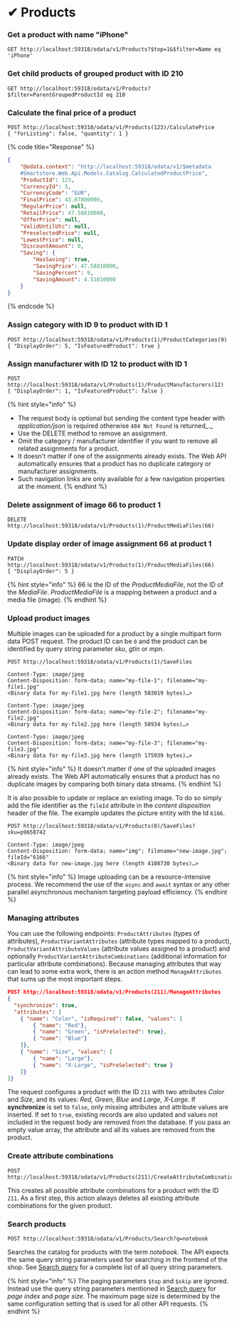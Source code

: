 # ✔ Products

### **Get a product with name "iPhone"**

```
GET http://localhost:59318/odata/v1/Products?$top=1&$filter=Name eq 'iPhone'
```

### **Get child products of grouped product with ID 210**

```
GET http://localhost:59318/odata/v1/Products?$filter=ParentGroupedProductId eq 210
```

### Calculate the final price of a product

```
POST http://localhost:59318/odata/v1/Products(123)/CalculatePrice
{ "forListing": false, "quantity": 1 }
```

{% code title="Response" %}
```json
{
    "@odata.context": "http://localhost:59318/odata/v1/$metadata
    #Smartstore.Web.Api.Models.Catalog.CalculatedProductPrice",
    "ProductId": 123,
    "CurrencyId": 5,
    "CurrencyCode": "EUR",
    "FinalPrice": 43.07800000,
    "RegularPrice": null,
    "RetailPrice": 47.58810000,
    "OfferPrice": null,
    "ValidUntilUtc": null,
    "PreselectedPrice": null,
    "LowestPrice": null,
    "DiscountAmount": 0,
    "Saving": {
        "HasSaving": true,
        "SavingPrice": 47.58810000,
        "SavingPercent": 9,
        "SavingAmount": 4.51010000
    }
}
```
{% endcode %}

### **Assign category with ID 9 to product with ID 1**

```
POST http://localhost:59318/odata/v1/Products(1)/ProductCategories(9)
{ "DisplayOrder": 5, "IsFeaturedProduct": true }
```

### **Assign manufacturer with ID 12 to product with ID 1**

```
POST http://localhost:59318/odata/v1/Products(1)/ProductManufacturers(12)
{ "DisplayOrder": 1, "IsFeaturedProduct": false }
```

{% hint style="info" %}
* The request body is optional but sending the content type header with _application/json_ is required otherwise `404 Not Found` is returned_._
* Use the DELETE method to remove an assignment.
* Omit the category / manufacturer identifier if you want to remove all related assignments for a product.
* It doesn't matter if one of the assignments already exists. The Web API automatically ensures that a product has no duplicate category or manufacturer assignments.
* Such navigation links are only available for a few navigation properties at the moment.
{% endhint %}

### **Delete assignment of image 66 to product 1**

```
DELETE http://localhost:59318/odata/v1/Products(1)/ProductMediaFiles(66)
```

### **Update display order of image assignment 66 at product 1**

```
PATCH http://localhost:59318/odata/v1/Products(1)/ProductMediaFiles(66)
{ "DisplayOrder": 5 }
```

{% hint style="info" %}
66 is the ID of the _ProductMediaFile_, not the ID of the _MediaFile_. _ProductMediaFile_ is a mapping between a product and a media file (image).
{% endhint %}

### Upload product images

Multiple images can be uploaded for a product by a single multipart form data POST request. The product ID can be `0` and the product can be identified by query string parameter _sku_, _gtin_ or _mpn_.

```http
POST http://localhost:59318/odata/v1/Products(1)/SaveFiles

Content-Type: image/jpeg
Content-Disposition: form-data; name="my-file-1"; filename="my-file1.jpg"
<Binary data for my-file1.jpg here (length 503019 bytes)…>

Content-Type: image/jpeg
Content-Disposition: form-data; name="my-file-2"; filename="my-file2.jpg"
<Binary data for my-file2.jpg here (length 50934 bytes)…>

Content-Type: image/jpeg
Content-Disposition: form-data; name="my-file-3"; filename="my-file3.jpg"
<Binary data for my-file3.jpg here (length 175939 bytes)…>
```

{% hint style="info" %}
It doesn't matter if one of the uploaded images already exists. The Web API automatically ensures that a product has no duplicate images by comparing both binary data streams.
{% endhint %}

It is also possible to update or replace an existing image. To do so simply add the file identifier as the `fileId` attribute in the _content disposition_ header of the file. The example updates the picture entity with the Id `6166`.

```
POST http://localhost:59318/odata/v1/Products(0)/SaveFiles?sku=p9658742

Content-Type: image/jpeg
Content-Disposition: form-data; name="img"; filename="new-image.jpg"; fileId="6166"
<Binary data for new-image.jpg here (length 4108730 bytes)…>
```

{% hint style="info" %}
Image uploading can be a resource-intensive process. We recommend the use of the `async` and `await` syntax or any other parallel asynchronous mechanism targeting payload efficiency.
{% endhint %}

### Managing attributes

You can use the following endpoints: `ProductAttributes` (types of attributes), `ProductVariantAttributes` (attribute types mapped to a product), `ProductVariantAttributeValues` (attribute values assigned to a product) and optionally `ProductVariantAttributeCombinations` (additional information for particular attribute combinations). Because managing attributes that way can lead to some extra work, there is an action method `ManageAttributes` that sums up the most important steps.

```json
POST http://localhost:59318/odata/v1/Products(211)/ManageAttributes
{
  "synchronize": true,
  "attributes": [
	{ "name": "Color", "isRequired": false, "values": [
		{ "name": "Red"},
		{ "name": "Green", "isPreSelected": true},
		{ "name": "Blue"}
	]},
	{ "name": "Size", "values": [
		{ "name": "Large"},
		{ "name": "X-Large", "isPreSelected": true }
	]}
]}
```

The request configures a product with the ID `211` with two attributes _Color_ and _Size,_ and its values: _Red, Green, Blue_ and _Large, X-Large_. If **synchronize** is set to `false`, only missing attributes and attribute values are inserted. If set to `true`, existing records are also updated and values not included in the request body are removed from the database. If you pass an empty value array, the attribute and all its values are removed from the product.

### Create attribute combinations

```
POST http://localhost:59318/odata/v1/Products(211)/CreateAttributeCombinations
```

This creates all possible attribute combinations for a product with the ID `211`. As a first step, this action always deletes all existing attribute combinations for the given product.

### Search products

```
POST http://localhost:59318/odata/v1/Products/Search?q=notebook
```

Searches the catalog for products with the term _notebook_. The API expects the same query string parameters used for searching in the frontend of the shop. See [Search query](../../platform/search.md#search-query) for a complete list of all query string parameters.

{% hint style="info" %}
The paging parameters `$top` and `$skip` are ignored. Instead use the query string parameters mentioned in [Search query](../../platform/search.md#search-query) for _page index_ and _page size_. The maximum page size is determined by the same configuration setting that is used for all other API requests.
{% endhint %}
